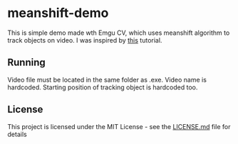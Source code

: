 # meanshift-demo

This is simple demo made wth Emgu CV, which uses meanshift algorithm to track objects on video.
I was inspired by [this](https://www.youtube.com/watch?v=EDT0vHsMy34) tutorial.

## Running

Video file must be located in the same folder as .exe.
Video name is hardcoded. 
Starting position of tracking object is hardcoded too.

## License

This project is licensed under the MIT License - see the [LICENSE.md](LICENSE) file for details